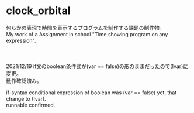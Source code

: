 # clock_orbital
何らかの表現で時間を表示するプログラムを制作する課題の制作物。<br>
My work of a Assignment in school "Time showing program on any expression".<br>
<br><br><br>
2021/12/19
if文のboolean条件式が(var == false)の形のままだったので(!var)に変更。<br>
動作確認済み。<br>

if-syntax conditional expression of boolean was (var == false) yet, that change to (!var).<br>
runnable confirmed.
